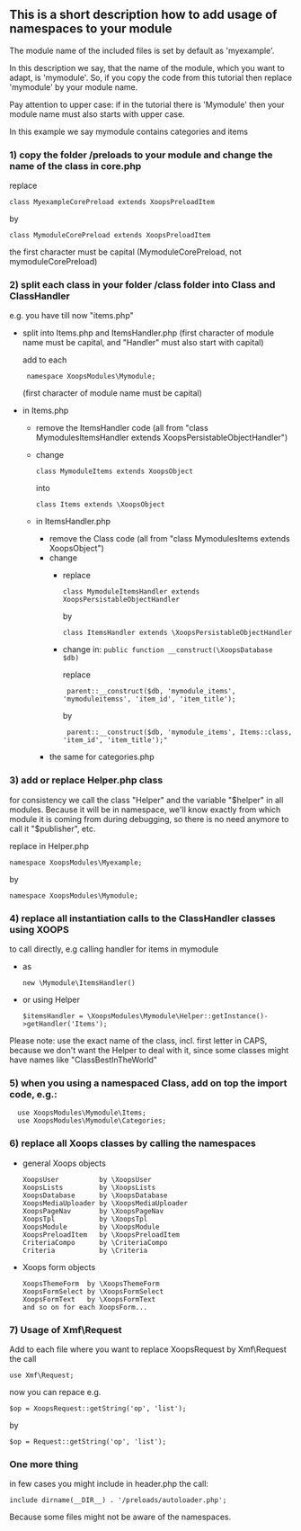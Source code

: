 ## This is a short description how to add usage of namespaces to your module

The module name of the included files is set by default as 'myexample'.

In this description we say, that the name of the module, which you want to adapt, is 'mymodule'.
So, if you copy the code from this tutorial then replace 'mymodule' by your module name. 

Pay attention to upper case: if in the tutorial there is 'Mymodule' then your module name must also starts with upper case.

In this example we say mymodule contains categories and items

### 1) copy the folder /preloads to your module and change the name of the class in core.php
  replace

    class MyexampleCorePreload extends XoopsPreloadItem
  by

    class MymoduleCorePreload extends XoopsPreloadItem

  the first character must be capital (MymoduleCorePreload, not mymoduleCorePreload)
### 2) split each class in your folder /class folder into Class and ClassHandler
e.g. you have till now "items.php"
* split into Items.php and ItemsHandler.php (first character of module name must be capital, and "Handler" must also start with capital)

  add to each

       namespace XoopsModules\Mymodule;

   (first character of module name must be capital)

* in Items.php
  * remove the ItemsHandler code (all from "class MymodulesItemsHandler extends XoopsPersistableObjectHandler")
  * change

        class MymoduleItems extends XoopsObject  

    into  

        class Items extends \XoopsObject

  * in ItemsHandler.php
    * remove the Class code (all from "class MymodulesItems extends XoopsObject")
    * change
        * replace

              class MymoduleItemsHandler extends XoopsPersistableObjectHandler

          by

              class ItemsHandler extends \XoopsPersistableObjectHandler

        * change in: `public function __construct(\XoopsDatabase $db)`

          replace

               parent::__construct($db, 'mymodule_items', 'mymoduleitemss', 'item_id', 'item_title');

          by

               parent::__construct($db, 'mymodule_items', Items::class, 'item_id', 'item_title');"

    * the same for categories.php

### 3) add or replace Helper.php class
for consistency we call the class "Helper" and the variable "$helper" in all
modules. Because it will be in namespace, we'll know exactly from which
module it is coming from during debugging, so there is no need anymore to
call it "$publisher", etc.

replace in Helper.php

    namespace XoopsModules\Myexample;

by

    namespace XoopsModules\Mymodule;

### 4) replace all instantiation calls to the ClassHandler classes using XOOPS
to call directly, e.g calling handler for items in mymodule
* as

      new \Mymodule\ItemsHandler()

* or using Helper

      $itemsHandler = \XoopsModules\Mymodule\Helper::getInstance()->getHandler('Items');

Please note: use the exact name of the class, incl. first letter in
CAPS, because we don't want the Helper to deal with it, since some classes
might have names like "ClassBestInTheWorld"

### 5) when you using a namespaced Class, add on top the import code, e.g.:

      use XoopsModules\Mymodule\Items;
      use XoopsModules\Mymodule\Categories;

### 6) replace all Xoops classes by calling the namespaces

* general Xoops objects

      XoopsUser          by \XoopsUser
      XoopsLists         by \XoopsLists
      XoopsDatabase      by \XoopsDatabase
      XoopsMediaUploader by \XoopsMediaUploader
      XoopsPageNav       by \XoopsPageNav
      XoopsTpl           by \XoopsTpl
      XoopsModule        by \XoopsModule
      XoopsPreloadItem   by \XoopsPreloadItem
      CriteriaCompo      by \CriteriaCompo
      Criteria           by \Criteria

* Xoops form objects

      XoopsThemeForm  by \XoopsThemeForm
      XoopsFormSelect by \XoopsFormSelect
      XoopsFormText   by \XoopsFormText
      and so on for each XoopsForm...

### 7) Usage of Xmf\Request

Add to each file where you want to replace XoopsRequest by Xmf\Request the call

    use Xmf\Request;

now you can repace e.g.

    $op = XoopsRequest::getString('op', 'list');

by

    $op = Request::getString('op', 'list');


### One more thing
in few cases you might include in header.php the call:

    include dirname(__DIR__) . '/preloads/autoloader.php';

Because some files might not be aware of the namespaces.
